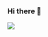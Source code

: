 ### Hi there 👋

<a href="https://www.instagram.com/hluuy_/" target="_blank"><img src="https://img.shields.io/badge/hluuy_-#F5A9D0?style=for-the-badge&logo=#E4405F&logoColor=FAFAFA"/></a>
